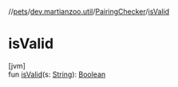 //[pets](../../../index.md)/[dev.martianzoo.util](../index.md)/[PairingChecker](index.md)/[isValid](is-valid.md)

# isValid

[jvm]\
fun [isValid](is-valid.md)(s: [String](https://kotlinlang.org/api/latest/jvm/stdlib/kotlin/-string/index.html)): [Boolean](https://kotlinlang.org/api/latest/jvm/stdlib/kotlin/-boolean/index.html)
